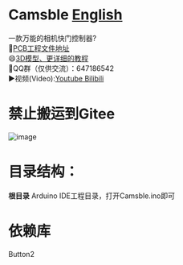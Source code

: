 # Camsble  [English](https://github.com/RealCorebb/bbPOV-P/blob/main/README_EN.md "English")
一款万能的相机快门控制器?  
🔗[PCB工程文件地址](https://oshwhub.com/Corebb/bbpov-mcu_copy_copy_copy "PCB工程文件地址")  
😄[3D模型、更详细的教程](https://www.afdian.net/@kuruibb "3D模型、更详细的教程")  
🐧QQ群（仅供交流）：647186542  
▶️视频(Video):[Youtube](https://www.youtube.com/watch?v=G8VFFY1esYg "Youtube")[ Bilibili](https://www.bilibili.com/video/BV1Wy4y1a7t6 " Bilibili")  
# 禁止搬运到Gitee  
![image](https://github.com/RealCorebb/bbPOV-P/blob/main/IMG/logo.jpg?raw=true)
# 目录结构：
**根目录** Arduino IDE工程目录，打开Camsble.ino即可 
# 依赖库 
Button2
